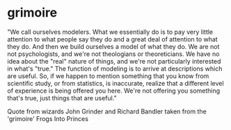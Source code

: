 # grimoire

"We call ourselves modelers. What we essentially do is to pay very little attention to what people say they do and a great deal of attention to what they do. And then we build ourselves a model of what they do. We are not not psychologists, and we're not theologians or theoreticians. We have no idea about the "real" nature of things, and we're not particularly interested in what's "true." The function of modeling is to arrive at descriptions which are useful. So, if we happen to mention something that you know from scientific study, or from statistics, is inaccurate, realize that a different level of experience is being offered you here. We're not offering you something that's true, just things that are useful."

Quote from wizards John Grinder and Richard Bandler taken from the 'grimoire' Frogs Into Princes
